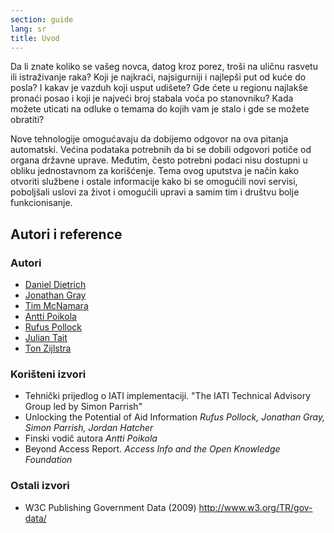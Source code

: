```yaml
---
section: guide
lang: sr
title: Uvod
---
```

Da li znate koliko se vašeg novca, datog kroz porez, troši na uličnu rasvetu ili istraživanje raka? Koji je najkraći, najsigurniji i najlepši put od kuće do posla? I kakav je vazduh koji usput udišete? Gde ćete u regionu najlakše pronaći posao i koji je najveći broj stabala voća po stanovniku? Kada možete uticati na odluke o temama do kojih vam je stalo i gde se možete obratiti?

Nove tehnologije omogućavaju da dobijemo odgovor na ova pitanja automatski. Većina podataka potrebnih da bi se dobili odgovori potiče od organa državne uprave. Međutim, često potrebni podaci nisu dostupni u obliku jednostavnom za korišćenje. Tema ovog uputstva je način kako otvoriti službene i ostale informacije kako bi se omogućili novi servisi, poboljšali uslovi za život i omogućili upravi a samim tim i društvu bolje funkcionisanje.



## Autori i reference

### Autori

-   [Daniel Dietrich](http://ddie.me/)
-   [Jonathan Gray](http://jonathangray.org/)
-   [Tim McNamara](http://timmcnamara.co.nz)
-   [Antti Poikola](http://apoikola.wordpress.com/)
-   [Rufus Pollock](http://rufuspollock.org/)
-   [Julian Tait](http://www.littlestar.tv/)
-   [Ton Zijlstra](http://www.zylstra.org/)

### Korišteni izvori

-   Tehnički prijedlog o IATI implementaciji. "The IATI Technical Advisory Group led by Simon Parrish"
-   Unlocking the Potential of Aid Information *Rufus Pollock, Jonathan Gray, Simon Parrish, Jordan Hatcher*
-   Finski vodič autora *Antti Poikola*
-   Beyond Access Report. *Access Info and the Open Knowledge Foundation*

### Ostali izvori

-   W3C Publishing Government Data (2009) <http://www.w3.org/TR/gov-data/>
